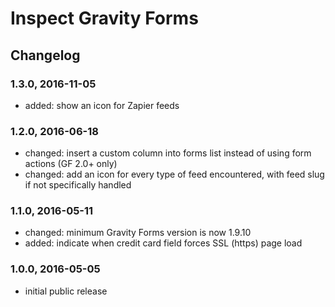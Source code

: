 # Inspect Gravity Forms

## Changelog

### 1.3.0, 2016-11-05

* added: show an icon for Zapier feeds

### 1.2.0, 2016-06-18

* changed: insert a custom column into forms list instead of using form actions (GF 2.0+ only)
* changed: add an icon for every type of feed encountered, with feed slug if not specifically handled

### 1.1.0, 2016-05-11

* changed: minimum Gravity Forms version is now 1.9.10
* added: indicate when credit card field forces SSL (https) page load

### 1.0.0, 2016-05-05

* initial public release
